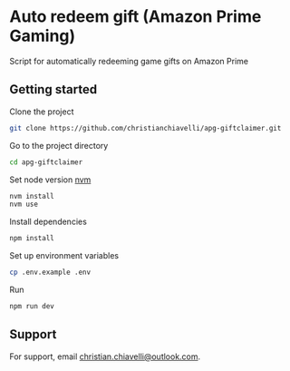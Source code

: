 # Auto redeem gift (Amazon Prime Gaming)

Script for automatically redeeming game gifts on Amazon Prime

## Getting started

Clone the project

```bash
git clone https://github.com/christianchiavelli/apg-giftclaimer.git
```

Go to the project directory

```bash
cd apg-giftclaimer
```

Set node version [nvm](https://github.com/nvm-sh/nvm)

```bash
nvm install
nvm use
```

Install dependencies

```bash
npm install
```

Set up environment variables

```bash
cp .env.example .env
```

Run

```bash
npm run dev
```

## Support

For support, email christian.chiavelli@outlook.com.
